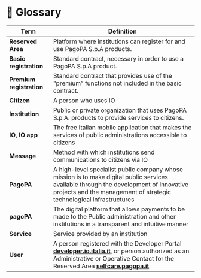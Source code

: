 # 📘 Glossary

| Term| Definition|
|----------|----------|
| **Reserved Area**| Platform where institutions can register for and use PagoPA S.p.A products.|
| **Basic registration**| Standard contract, necessary in order to use a PagoPA S.p.A product.|
| **Premium registration**| Standard contract that provides use of the "premium” functions not included in the basic contract.|
| **Citizen**| A person who uses IO|
| **Institution**| Public or private organization that uses PagoPA S.p.A. products to provide services to citizens.|
| **IO, IO app**| The free Italian mobile application that makes the services of public administrations accessible to citizens|
| **Message**| Method with which institutions send communications to citizens via IO|
| **PagoPA**| A high-level specialist public company whose mission is to make digital public services available through the development of innovative projects and the management of strategic technological infrastructures|
| **pagoPA**| The digital platform that allows payments to be made to the Public administration and other institutions in a transparent and intuitive manner|
| **Service**| Service provided by an institution|
| **User**| A person registered with the Developer Portal [**developer.io.italia.it**](https://developer.io.italia.it/), or person authorized as an Administrative or Operative Contact for the Reserved Area [**selfcare.pagopa.it**](https://selfcare.pagopa.it/)|

